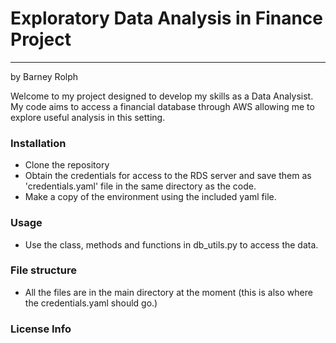 # Exploratory Data Analysis in Finance Project

---
by Barney Rolph

Welcome to my project designed to develop my skills as a Data Analysist.  My code aims to access a financial database through AWS allowing me to explore useful analysis in this setting.

### Installation
- Clone the repository
- Obtain the credentials for access to the RDS server and save them as 'credentials.yaml' file in the same directory as the code.
- Make a copy of the environment using the included yaml file.


### Usage
- Use the class, methods and functions in db_utils.py to access the data.

### File structure
- All the files are in the main directory at the moment (this is also where the credentials.yaml should go.)

### License Info

